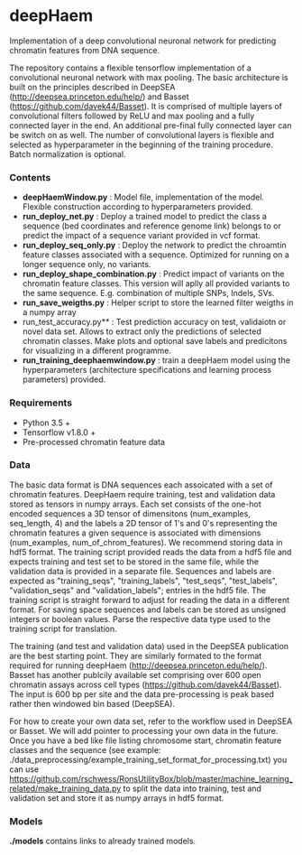 # deepHaem
Implementation of a deep convolutional neuronal network for predicting chromatin features from DNA sequence.

The repository contains a flexible tensorflow implementation of a convolutional neuronal network with max pooling. The basic architecture is built on the principles described in DeepSEA (http://deepsea.princeton.edu/help/) and Basset (https://github.com/davek44/Basset). It is comprised of multiple layers of convolutional filters followed by ReLU and max pooling and a fully connected layer in the end. An additional pre-final fully connected layer can be switch on as well. The number of convolutional layers is flexible and selected as hyperparameter in the beginning of the training procedure. Batch normalization is optional.


### Contents

* **deepHaemWindow.py** : Model file, implementation of the model. Flexible construction according to hyperparameters provided.
* **run_deploy_net.py** : Deploy a trained model to predict the class a sequence (bed coordinates and reference genome link) belongs to or predict the impact of a sequence variant provided in vcf format.
* **run_deploy_seq_only.py** : Deploy the network to predict the chroamtin feature classes associated with a sequence. Optimized for running on a longer sequence only, no variants.
* **run_deploy_shape_combination.py** : Predict impact of variants on the chromatin feature classes. This version will aplly all provided variants to the same sequence. E.g. combination of multiple SNPs, Indels, SVs.
* **run_save_weigths.py** : Helper script to store the learned filter weigths in a numpy array
* run_test_accuracy.py** : Test prediction accuracy on test, validaiotn or novel data set. Allows to extract only the predictions of selected chromatin classes. Make plots and optional save labels and predicitons for visualizing in a different programme.
* **run_training_deephaemwindow.py** : train a deepHaem model  using the hyperparameters (architecture specifications and learning process parameters) provided.

### Requirements

* Python 3.5 +
* Tensorflow v1.8.0 +
* Pre-processed chromatin feature data

### Data

The basic data format is DNA sequences each assoicated with a set of chromatin features. DeepHaem require training, test and validation data stored as tensors in numpy arrays. Each set consists of the one-hot encoded sequences a 3D tensor of dimensitons (num_examples, seq_length, 4) and the labels a 2D tensor of 1's and 0's representing the chromatin features a given sequence is associated with dimensions (num_examples, num_of_chrom_features). We recommend storing data in hdf5 format. The training script provided reads the data from a hdf5 file and expects training and test set to be stored in the same file, while the validation data is provided in a separate file. Sequences and labels are expected as "training_seqs", "training_labels", "test_seqs", "test_labels", "validation_seqs" and "validation_labels"; entries in the hdf5 file. The training script is straight forward to adjust for reading the data in a different format. For saving space sequences and labels can be stored as unsigned integers or boolean values. Parse the respective data type used to the training script for translation.

The training (and test and validation data) used in the DeepSEA publication are the best starting point. They are similarly formated to the format required for running deepHaem (http://deepsea.princeton.edu/help/). Basset has another publcily available set comprising over 600 open chromatin assays across cell types (https://github.com/davek44/Basset). The input is 600 bp per site and the data pre-processing is peak based rather then windowed bin based (DeepSEA).

For how to create your own data set, refer to the workflow used in DeepSEA or Basset. We will add pointer to processing your own data in the future. Once you have a bed like file listing chromosome start, chromatin feature classes and the sequence (see example: ./data_preprocessing/example_training_set_format_for_processing.txt) you can use https://github.com/rschwess/RonsUtilityBox/blob/master/machine_learning_related/make_training_data.py to split the data into training, test and validation set and store it as numpy arrays in hdf5 format.

### Models
**./models** contains links to already trained models.
